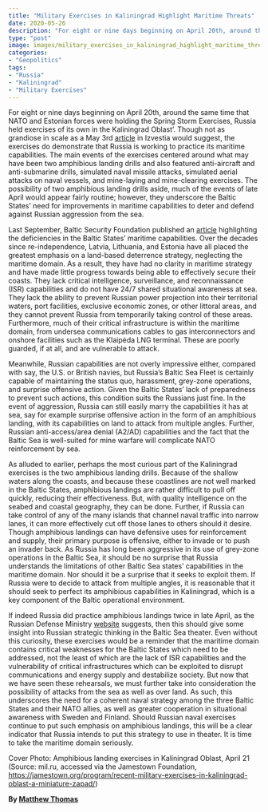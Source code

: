 ```yaml
---
title: "Military Exercises in Kaliningrad Highlight Maritime Threats"
date: 2020-05-26
description: "For eight or nine days beginning on April 20th, around the same time that NATO and Estonian forces were holding the Spring Storm Exercises, Russia held exercises of its own in the Kaliningrad Oblast’."
type: "post"
image: images/military_exercises_in_kaliningrad_highlight_maritime_threats1.png
categories: 
- "Geopolitics"
tags:
- "Russia"
- "Kaliningrad"
- "Military Exercises"
---
```


For eight or nine days beginning on April 20th, around the same time that NATO and Estonian forces were holding the Spring Storm Exercises, Russia held exercises of its own in the Kaliningrad Oblast’. Though not as grandiose in scale as a May 3rd [article](https://iz.ru/1006630/dmitrii-boltenkov-roman-kretcul/baltiiskaia-krepost-chto-pokazali-manevry-v-kaliningradskoi-oblasti) in Izvestia would suggest, the exercises do demonstrate that Russia is working to practice its maritime capabilities. The main events of the exercises centered around what may have been two amphibious landing drills and also featured anti-aircraft and anti-submarine drills, simulated naval missile attacks, simulated aerial attacks on naval vessels, and mine-laying and mine-clearing exercises. The possibility of two amphibious landing drills aside, much of the events of late April would appear fairly routine; however, they underscore the Baltic States’ need for improvements in maritime capabilities to deter and defend against Russian aggression from the sea.

Last September, Baltic Security Foundation published an [article](https://balticsecurity.eu/improving_maritime_security/) highlighting the deficiencies in the Baltic States’ maritime capabilities. Over the decades since re-independence, Latvia, Lithuania, and Estonia have all placed the greatest emphasis on a land-based deterrence strategy, neglecting the maritime domain. As a result, they have had no clarity in maritime strategy and have made little progress towards being able to effectively secure their coasts. They lack critical intelligence, surveillance, and reconnaissance (ISR) capabilities and do not have 24/7 shared situational awareness at sea. They lack the ability to prevent Russian power projection into their territorial waters, port facilities, exclusive economic zones, or other littoral areas, and they cannot prevent Russia from temporarily taking control of these areas. Furthermore, much of their critical infrastructure is within the maritime domain, from undersea communications cables to gas interconnectors and onshore facilities such as the Klaipėda LNG terminal. These are poorly guarded, if at all, and are vulnerable to attack. 

Meanwhile, Russian capabilities are not overly impressive either, compared with say, the U.S. or British navies, but Russia’s Baltic Sea Fleet is certainly capable of maintaining the status quo, harassment, grey-zone operations, and surprise offensive action. Given the Baltic States’ lack of preparedness to prevent such actions, this condition suits the Russians just fine. In the event of aggression, Russia can still easily marry the capabilities it has at sea, say for example surprise offensive action in the form of an amphibious landing, with its capabilities on land to attack from multiple angles. Further, Russian anti-access/area denial (A2/AD) capabilities and the fact that the Baltic Sea is well-suited for mine warfare will complicate NATO reinforcement by sea. 

As alluded to earlier, perhaps the most curious part of the Kaliningrad exercises is the two amphibious landing drills. Because of the shallow waters along the coasts, and because these coastlines are not well marked in the Baltic States, amphibious landings are rather difficult to pull off quickly, reducing their effectiveness. But, with quality intelligence on the seabed and coastal geography, they can be done. Further, if Russia can take control of any of the many islands that channel naval traffic into narrow lanes, it can more effectively cut off those lanes to others should it desire. Though amphibious landings can have defensive uses for reinforcement and supply, their primary purpose is offensive, either to invade or to push an invader back. As Russia has long been aggressive in its use of grey-zone operations in the Baltic Sea, it should be no surprise that Russia understands the limitations of other Baltic Sea states’ capabilities in the maritime domain. Nor should it be a surprise that it seeks to exploit them. If Russia were to decide to attack from multiple angles, it is reasonable that it should seek to perfect its amphibious capabilities in Kaliningrad, which is a key component of the Baltic operational environment. 

If indeed Russia did practice amphibious landings twice in late April, as the Russian Defense Ministry [website](https://function.mil.ru/news_page/country/more.htm?id=12288478@egNews) suggests, then this should give some insight into Russian strategic thinking in the Baltic Sea theater. Even without this curiosity, these exercises would be a reminder that the maritime domain contains critical weaknesses for the Baltic States which need to be addressed, not the least of which are the lack of ISR capabilities and the vulnerability of critical infrastructures which can be exploited to disrupt communications and energy supply and destabilize society. But now that we have seen these rehearsals, we must further take into consideration the possibility of attacks from the sea as well as over land. As such, this underscores the need for a coherent naval strategy among the three Baltic States and their NATO allies, as well as greater cooperation in situational awareness with Sweden and Finland. Should Russian naval exercises continue to put such emphasis on amphibious landings, this will be a clear indicator that Russia intends to put this strategy to use in theater. It is time to take the maritime domain seriously. 

Cover Photo: Amphibious landing exercises in Kaliningrad Oblast, April 21 (Source: mil.ru, accessed via the Jamestown Foundation, https://jamestown.org/program/recent-military-exercises-in-kaliningrad-oblast-a-miniature-zapad/)

**By [Matthew Thomas](../our_team)**
